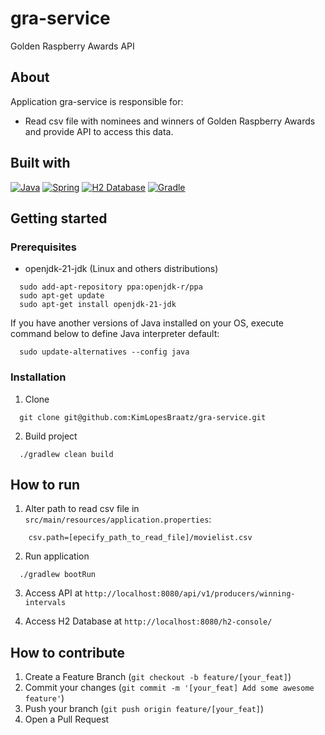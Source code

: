 # gra-service
Golden Raspberry Awards API 

## About

Application gra-service is responsible for:
- Read csv file with nominees and winners of Golden Raspberry Awards and provide API to access this data.

## Built with
[![Java][Java]](https://www.java.com/)
[![Spring][spring-shield]](https://spring.io/)
[![H2 Database][h2-database-shield]](https://www.h2database.com/html/main.html)
[![Gradle][gradle-shield]](https://gradle.org/)

## Getting started

### Prerequisites
* openjdk-21-jdk (Linux and others distributions)
```shell
  sudo add-apt-repository ppa:openjdk-r/ppa
  sudo apt-get update
  sudo apt-get install openjdk-21-jdk
 ```
If you have another versions of Java installed on your OS, execute command below to define Java interpreter default:
```shell
  sudo update-alternatives --config java
```

### Installation
1. Clone
```shell
  git clone git@github.com:KimLopesBraatz/gra-service.git
```
2. Build project
```shell
  ./gradlew clean build
```

## How to run
1. Alter path to read csv file in `src/main/resources/application.properties`:
```properties
    csv.path=[epecify_path_to_read_file]/movielist.csv
 ```
2. Run application
```shell
  ./gradlew bootRun
```
3. Access API at `http://localhost:8080/api/v1/producers/winning-intervals`

4. Access H2 Database at `http://localhost:8080/h2-console/`


## How to contribute
1. Create a Feature Branch (`git checkout -b feature/[your_feat]`)
2. Commit your changes (`git commit -m '[your_feat] Add some awesome feature'`)
3. Push your branch (`git push origin feature/[your_feat]`)
4. Open a Pull Request


[Java]: https://img.shields.io/badge/java-%23ED8B00.svg?style=for-the-badge&logo=openjdk&logoColor=white
[spring-shield]: https://img.shields.io/badge/Spring_Boot-6DB33F?style=for-the-badge&logo=spring-boot&logoColor=white
[gradle-shield]: https://img.shields.io/badge/gradle-02303A?style=for-the-badge&logo=gradle&logoColor=white
[h2-database-shield]: https://img.shields.io/badge/H2-00B2A9?style=for-the-badge&logo=h2database&logoColor=white